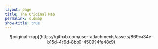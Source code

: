 ```yaml
---
layout: page
title: The Original Map
permalink: oldmap
show-title: true
---
```

<p align="center">
  ![original-map](https://github.com/user-attachments/assets/869ca34e-b15d-4c9d-8bb0-450994fe48c9)
</p>
